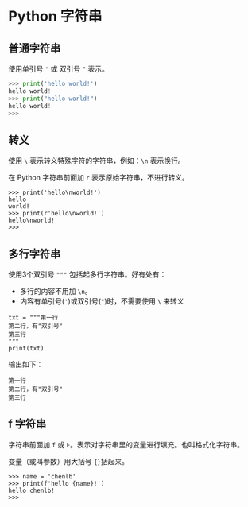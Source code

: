 # Python 字符串

## 普通字符串

使用单引号 ```'``` 或 双引号 ```"``` 表示。

```python
>>> print('hello world!')
hello world!
>>> print("hello world!")
hello world!
>>> 
```

## 转义

使用 ```\``` 表示转义特殊字符的字符串，例如：```\n``` 表示换行。

在 Python 字符串前面加 ```r``` 表示原始字符串，不进行转义。

```python{4}
>>> print('hello\nworld!')
hello
world!
>>> print(r'hello\nworld!')
hello\nworld!
>>> 
```

## 多行字符串

使用3个双引号 ```"""``` 包括起多行字符串。好有处有：
* 多行的内容不用加 ```\n```。
* 内容有单引号(```'```)或双引号(```"```)时，不需要使用 ```\``` 来转义  

```python{2}
txt = """第一行
第二行，有"双引号"
第三行
"""
print(txt)
```

输出如下：
```text:line-numbers
第一行
第二行，有"双引号"
第三行
```

## f 字符串

字符串前面加 ```f``` 或 ```F```。表示对字符串里的变量进行填充。也叫格式化字符串。

变量（或叫参数）用大括号 ```{}```括起来。 

```python{2}
>>> name = 'chenlb'
>>> print(f'hello {name}!')
hello chenlb!
>>> 
```
